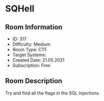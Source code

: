 ﻿# SQHell

## Room Information
- ID: 317
- Difficulty: Medium
- Room Type: CTF
- Target Systems: 
- Created Date: 21.05.2021
- Subscription: Free

## Room Description
Try and find all the flags in the SQL Injections
